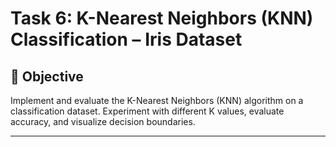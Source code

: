 # Task 6: K-Nearest Neighbors (KNN) Classification – Iris Dataset

## 🎯 Objective
Implement and evaluate the K-Nearest Neighbors (KNN) algorithm on a classification dataset. Experiment with different K values, evaluate accuracy, and visualize decision boundaries.

---